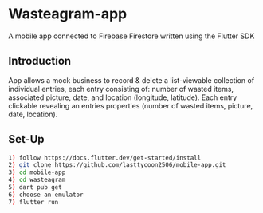 # Wasteagram-app
A mobile app connected to Firebase Firestore written using the Flutter SDK
## Introduction
App allows a mock business to record & delete a list-viewable collection of individual entries, each entry consisting of: number of wasted items, associated picture, date, and location (longitude, latitude). Each entry clickable revealing an entries properties (number of wasted items, picture, date, location). 
## Set-Up
```bash
1) follow https://docs.flutter.dev/get-started/install
2) git clone https://github.com/lasttycoon2506/mobile-app.git
3) cd mobile-app
4) cd wasteagram
5) dart pub get
6) choose an emulator
7) flutter run
```
